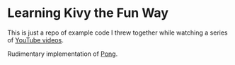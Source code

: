 # Learning Kivy the Fun Way

This is just a repo of example code I threw together while watching a series of [YouTube videos](https://www.youtube.com/playlist?list=PLhTjy8cBISEpobkPwLm71p5YNBzPH9m9V).

Rudimentary implementation of [Pong](https://en.wikipedia.org/wiki/Pong).
